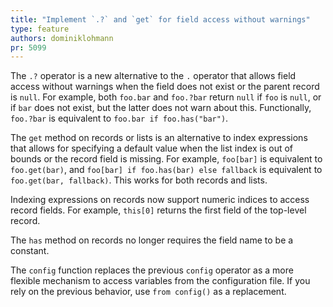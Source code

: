 ```yaml
---
title: "Implement `.?` and `get` for field access without warnings"
type: feature
authors: dominiklohmann
pr: 5099
---
```


The `.?` operator is a new alternative to the `.` operator that allows field
access without warnings when the field does not exist or the parent record is
`null`. For example, both `foo.bar` and `foo.?bar` return `null` if `foo` is
`null`, or if `bar` does not exist, but the latter does not warn about this.
Functionally, `foo.?bar` is equivalent to `foo.bar if foo.has("bar")`.

The `get` method on records or lists is an alternative to index expressions that
allows for specifying a default value when the list index is out of bounds or
the record field is missing. For example, `foo[bar]` is equivalent to
`foo.get(bar)`, and `foo[bar] if foo.has(bar) else fallback` is equivalent to
`foo.get(bar, fallback)`. This works for both records and lists.

Indexing expressions on records now support numeric indices to access record
fields. For example, `this[0]` returns the first field of the top-level record.

The `has` method on records no longer requires the field name to be a constant.

The `config` function replaces the previous `config` operator as a more flexible
mechanism to access variables from the configuration file. If you rely on the
previous behavior, use `from config()` as a replacement.
